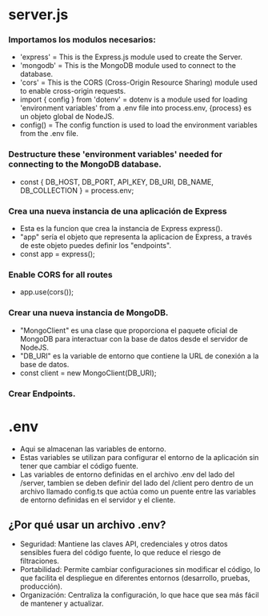 # server.js
### Importamos los modulos necesarios:
- 'express' = This is the Express.js module used to create the Server.
- 'mongodb' = This is the MongoDB module used to connect to the database.
- 'cors' = This is the CORS (Cross-Origin Resource Sharing) module used to enable cross-origin requests.
- import { config } from 'dotenv' = dotenv is a module used for loading 'environment variables' from a .env file into process.env, {process} es un objeto global de NodeJS.
- config() = The config function is used to load the environment variables from the .env file. 

### Destructure these 'environment variables' needed for connecting to the MongoDB database.
- const { DB_HOST, DB_PORT, API_KEY, DB_URI, DB_NAME, DB_COLLECTION } = process.env;

### Crea una nueva instancia de una aplicación de Express
- Esta es la funcion que crea la instancia de Express express().
- "app" sería el objeto que representa la aplicacion de Express, a través de este objeto puedes definir los "endpoints".
- const app = express();

### Enable CORS for all routes
- app.use(cors());

### Crear una nueva instancia de MongoDB.
- "MongoClient" es una clase que proporciona el paquete oficial de MongoDB para interactuar con la base de datos desde el servidor de NodeJS.
- "DB_URI" es la variable de entorno que contiene la URL de conexión a la base de datos.
- const client = new MongoClient(DB_URI);

### Crear Endpoints.





# .env
- Aqui se almacenan las variables de entorno.
- Estas variables se utilizan para configurar el entorno de la aplicación sin tener que cambiar el código fuente.
- Las variables de entorno definidas en el archivo .env del lado del /server, tambien se deben definir del lado del /client pero dentro de un archivo llamado config.ts que actúa como un puente entre las variables de entorno definidas en el servidor y el cliente.

## ¿Por qué usar un archivo .env?
- Seguridad: Mantiene las claves API, credenciales y otros datos sensibles fuera del código fuente, lo que reduce el riesgo de filtraciones.
- Portabilidad: Permite cambiar configuraciones sin modificar el código, lo que facilita el despliegue en diferentes entornos (desarrollo, pruebas, producción).
- Organización: Centraliza la configuración, lo que hace que sea más fácil de mantener y actualizar.
